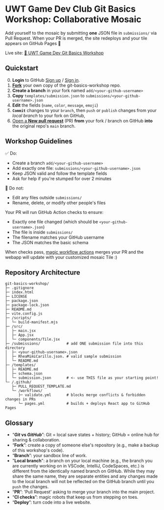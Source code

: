 # UWT Game Dev Club Git Basics Workshop: Collaborative Mosaic

Add yourself to the mosaic by submitting **one** JSON file in `submissions/` via Pull Request.
When your PR is merged, the site redeploys and your tile appears on GitHub Pages 🎉

Live site: [🔗 UWT Game Dev Git Basics Workshop](https://uwtgdc.github.io/git-basics-workshop/)

## Quickstart

0. **Login** to GitHub [Sign up](https://github.com/signup?ref_cta=Sign+up&ref_loc=header+logged+out&ref_page=%2F%3Cuser-name%3E%2F%3Crepo-name%3E%2Fcommits%2Fshow&source=header-repo&source_repo=uwtgdc%2Fgit-basics-workshop) / [Sign in](https://github.com/login?return_to=https%3A%2F%2Fgithub.com%2Fuwtgdc%2Fgit-basics-workshop%2Fcommits%2Fmain%2F).
1. [**Fork**](https://github.com/uwtgdc/git-basics-workshop/fork) your own copy of the git-basics-workshop repo.
2. **Create a branch** in your fork named `add/<your-github-username>`
3. **Copy** `templates/submission.json` to `submissions/<your-github-username>.json`
4. **Edit** the fields (`name`, `color`, `message`, `emoji`)
5. **`Commit`** changes to your `branch`, then `push` or `publish` changes from your _local branch_ to your fork on GitHub,
6. [Open a **New pull request**](https://github.com/uwtgdc/git-basics-workshop/compare) (PR) **from** your fork / branch on GitHub **into** the original repo's `main` branch.

## Workshop Guidelines

✅ Do:

- Create a branch `add/<your-github-username>`
- Add exactly one file: `submissions/<your-github-username>.json`
- Keep JSON valid and follow the template fields
- Ask for help if you're stumped for over 2 minutes

🚫 Do not:

- Edit any files outside `submissions/`
- Rename, delete, or modify other people's files

Your PR will run GitHub Action checks to ensure:

- Exactly one file changed (which should be `<your-github-username>.json`)
- The file is inside `submissions/`
- The filename matches your GitHub username
- The JSON matches the basic schema

When checks pass, [magic workflow actions](https://github.com/uwtgdc/git-basics-workshop/actions) merges your PR and the webapp will update with your customized mosaic Tile :)

## Repository Architecture

```text
git-basics-workshop/
├─ .gitignore
├─ index.html
├─ LICENSE
├─ package.json
├─ package-lock.json
├─ README.md
├─ vite.config.js
├─ /scripts/
│  └─ build-manifest.mjs
├─ /src/
│  ├─ main.jsx
│  ├─ App.jsx
│  └─ components/Tile.jsx
├─ /submissions/            # add ONE submission file into this directory
│  ├─ <your-github-username>.json
│  ├─ RheaMimiCarillo.json. # valid sample submission
│  └─ README.md
├─ /templates/
│  ├─ README.md
│  ├─ schema.json
│  └─ submission.json       # <- use THIS file as your starting point!
└─ /.github/
   ├─ PULL_REQUEST_TEMPLATE.md
   └─ /workflows/
      ├─ validate.yml       # blocks merge conflicts & forbidden changes in PRs
      └─ pages.yml          # builds + deploys React app to GitHub Pages
```

## Glossary

- “**_Git_ vs _GitHub_**”: Git = local save states + history; GitHub = online hub for sharing & collaboration.
- “**Fork**”: create a copy of someone else's repository (e.g., make a backup of this workshop's code).
- “**Branch**”: your sandbox line of work.
- "**Local branch**": a branch on your local machine (e.g., the branch you are currently working on in VSCode, IntelliJ, CodeSpaces, etc.) is different from the identically named branch on GitHub. While they may share the same name, they are separate entities and any changes made to the local branch will not be reflected on the GitHub branch until you `push` the changes.
- “**PR**”: 'Pull Request' asking to merge your branch into the main project.
- “**CI checks**”: magic robots that keep us from stepping on toes.
- “**Deploy**”: turn code into a live website.
